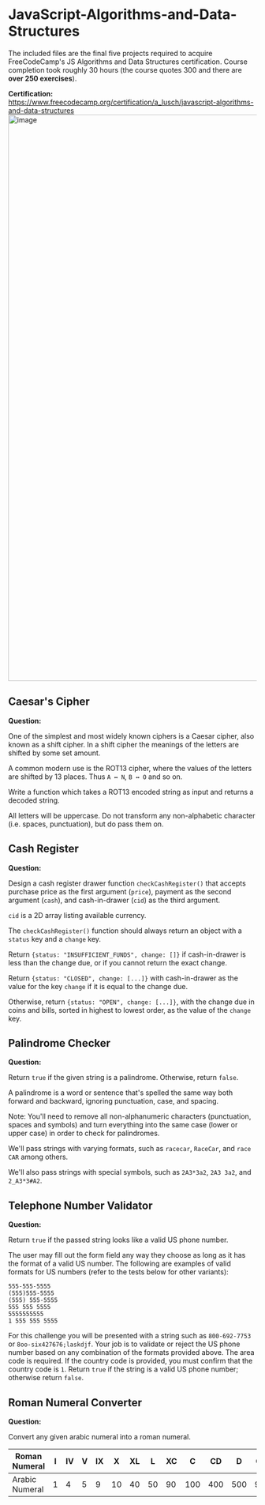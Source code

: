 # JavaScript-Algorithms-and-Data-Structures
The included files are the final five projects required to acquire FreeCodeCamp's JS Algorithms and Data Structures certification. Course completion took roughly 30 hours (the course quotes 300 and there are **over 250 exercises**).

**Certification:** https://www.freecodecamp.org/certification/a_lusch/javascript-algorithms-and-data-structures
<img width="1147" alt="image" src="https://user-images.githubusercontent.com/76706672/204637070-2841d751-fcc2-4e83-9c57-b7f5238b6942.png">

## Caesar's Cipher
**Question:**

One of the simplest and most widely known ciphers is a Caesar cipher, also known as a shift cipher. In a shift cipher the meanings of the letters are shifted by some set amount.

A common modern use is the ROT13 cipher, where the values of the letters are shifted by 13 places. Thus ```A ↔ N```, ```B ↔ O``` and so on.

Write a function which takes a ROT13 encoded string as input and returns a decoded string.

All letters will be uppercase. Do not transform any non-alphabetic character (i.e. spaces, punctuation), but do pass them on.

## Cash Register
**Question:**

Design a cash register drawer function ```checkCashRegister()``` that accepts purchase price as the first argument (```price```), payment as the second argument (```cash```), and cash-in-drawer (```cid```) as the third argument.

```cid``` is a 2D array listing available currency.

The ```checkCashRegister()``` function should always return an object with a ```status``` key and a ```change``` key.

Return ```{status: "INSUFFICIENT_FUNDS", change: []}``` if cash-in-drawer is less than the change due, or if you cannot return the exact change.

Return ```{status: "CLOSED", change: [...]}``` with cash-in-drawer as the value for the key ```change``` if it is equal to the change due.

Otherwise, return ```{status: "OPEN", change: [...]}```, with the change due in coins and bills, sorted in highest to lowest order, as the value of the ```change``` key.

## Palindrome Checker
**Question:**

Return ```true``` if the given string is a palindrome. Otherwise, return ```false```.

A palindrome is a word or sentence that's spelled the same way both forward and backward, ignoring punctuation, case, and spacing.

Note: You'll need to remove all non-alphanumeric characters (punctuation, spaces and symbols) and turn everything into the same case (lower or upper case) in order to check for palindromes.

We'll pass strings with varying formats, such as ```racecar```, ```RaceCar```, and ```race CAR``` among others.

We'll also pass strings with special symbols, such as ```2A3*3a2```, ```2A3 3a2```, and ```2_A3*3#A2```.

## Telephone Number Validator
**Question:**

Return ```true``` if the passed string looks like a valid US phone number.

The user may fill out the form field any way they choose as long as it has the format of a valid US number. The following are examples of valid formats for US numbers (refer to the tests below for other variants):

    555-555-5555
    (555)555-5555
    (555) 555-5555
    555 555 5555
    5555555555
    1 555 555 5555

For this challenge you will be presented with a string such as ```800-692-7753``` or ```8oo-six427676;laskdjf```. Your job is to validate or reject the US phone number based on any combination of the formats provided above. The area code is required. If the country code is provided, you must confirm that the country code is ```1```. Return ```true``` if the string is a valid US phone number; otherwise return ```false```.

## Roman Numeral Converter
**Question:**

Convert any given arabic numeral into a roman numeral.

| Roman Numeral | I | IV | V | IX | X | XL | L | XC | C | CD | D | CM | M |
| --- | --- | --- | --- | --- | --- | --- | --- | --- | --- | --- | --- | --- | --- |
| Arabic Numeral | 1 | 4 | 5 | 9 | 10 | 40 | 50 | 90 | 100 | 400 | 500 | 900 | 1000 |
